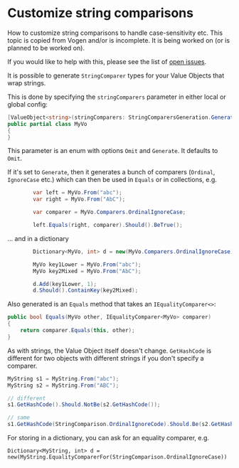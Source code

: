 # Customize string comparisons

<card-summary>
How to customize string comparisons to handle case-sensitivity etc.
</card-summary>

<note>
This topic is copied from Vogen and/or is incomplete. It is being worked on (or is planned
to be worked on). 

If you would like to help with this, please see the list of [open issues](https://github.com/SteveDunn/Intellenum/issues).
</note>

It is possible to generate `StringComparer` types for your Value Objects that wrap strings.

This is done by specifying the `stringComparers` parameter in either local or global config:

```c#
[ValueObject<string>(stringComparers: StringComparersGeneration.Generate)]
public partial class MyVo
{
}
```

This parameter is an enum with options `Omit` and `Generate`. It defaults to `Omit`.

If it's set to `Generate`, then it generates a bunch of comparers (`Ordinal`, `IgnoreCase` etc.) which can then be used in `Equals` or in collections, e.g.

```c#
        var left = MyVo.From("abc");
        var right = MyVo.From("AbC");

        var comparer = MyVo.Comparers.OrdinalIgnoreCase;

        left.Equals(right, comparer).Should().BeTrue();
```

... and in a dictionary

```c#
        Dictionary<MyVo, int> d = new(MyVo.Comparers.OrdinalIgnoreCase);

        MyVo key1Lower = MyVo.From("abc");
        MyVo key2Mixed = MyVo.From("AbC");

        d.Add(key1Lower, 1);
        d.Should().ContainKey(key2Mixed);
```

Also generated is an `Equals` method that takes an `IEqualityComparer<>`:

```c#
public bool Equals(MyVo other, IEqualityComparer<MyVo> comparer)
{
    return comparer.Equals(this, other);
}

```





As with strings, the Value Object itself doesn't change.
`GetHashCode` is different for two objects with different 
strings if you don't specify a comparer.

```c#
MyString s1 = MyString.From("abc");
MyString s2 = MyString.From("ABC");

// different
s1.GetHashCode().Should.NotBe(s2.GetHashCode());

// same
s1.GetHashCode(StringComparison.OrdinalIgnoreCode).Should.Be(s2.GetHashCode(StringComparison.OrdinalIgnoreCode));
```

For storing in a dictionary, you can ask for an equality comparer, e.g.

`Dictionary<MyString, int> d = new(MyString.EqualityComparerFor(StringComparison.OrdinalIgnoreCase))`



